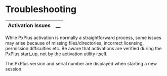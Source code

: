 # Troubleshooting

**Activation Issues** |  **__**  
---|---  
  
While PxPlus activation is normally a straightforward process, some issues may arise because of missing files/directories, incorrect licensing, permission difficulties etc. Be aware that activations are verified during the PxPlus start_up, not by the activation utility itself.

The PxPlus version and serial number are displayed when starting a new session.
